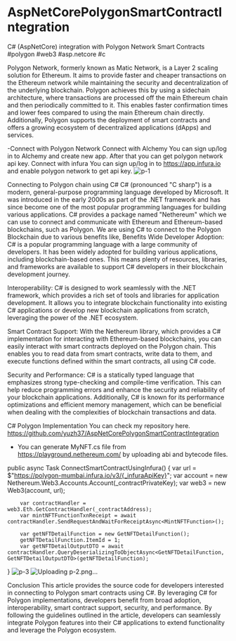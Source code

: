 # AspNetCorePolygonSmartContractIntegration

C# (AspNetCore) integration with Polygon Network Smart Contracts
#polygon #web3 #asp.netcore #c

Polygon Network, formerly known as Matic Network, is a Layer 2 scaling solution for Ethereum. It aims to provide faster and cheaper transactions on the Ethereum network while maintaining the security and decentralization of the underlying blockchain. Polygon achieves this by using a sidechain architecture, where transactions are processed off the main Ethereum chain and then periodically committed to it. This enables faster confirmation times and lower fees compared to using the main Ethereum chain directly. Additionally, Polygon supports the deployment of smart contracts and offers a growing ecosystem of decentralized applications (dApps) and services.

-Connect with Polygon Network
 Connect with Alchemy
 You can sign up/log in to Alchemy and create new app. After that you can get polygon network api key.
 Connect with infura
 You can sign up/log in to https://app.infura.io and enable polygon network to get api key.
![p-1](https://github.com/yuzh37/AspNetCorePolygonSmartContractIntegration/assets/103303397/bb807f53-a686-4ded-960f-647c01e08558)

 Connecting to Polygon chain using C#
 C# (pronounced "C sharp") is a modern, general-purpose programming language developed by Microsoft. It was introduced in the early 2000s as part of the .NET framework and has since become one of the most popular programming languages for building various applications. C# provides a package named "Nethereum" which we can use to connect and communicate with Ethereum and Ethereum-based blockchains, such as Polygon. We are using C# to connect to the Polygon Blockchain due to various benefits like, 
 Benefits
 Wide Developer Adoption: C# is a popular programming language with a large community of developers. It has been widely adopted for building various applications, including blockchain-based ones. This means plenty of resources, libraries, and frameworks are available to support C# developers in their blockchain development journey.

 Interoperability: C# is designed to work seamlessly with the .NET framework, which provides a rich set of tools and libraries for application development. It allows you to integrate blockchain functionality into existing C# applications or develop new blockchain applications from scratch, leveraging the power of the .NET ecosystem.

 Smart Contract Support: With the Nethereum library, which provides a C# implementation for interacting with Ethereum-based blockchains, you can easily interact with smart contracts deployed on the Polygon chain. This enables you to read data from smart contracts, write data to them, and execute functions defined within the smart contracts, all using C# code.

 Security and Performance:  C# is a statically typed language that emphasizes strong type-checking and compile-time verification. This can help reduce programming errors and enhance the security and reliability of your blockchain applications. Additionally, C# is known for its performance optimizations and efficient memory management, which can be beneficial when dealing with the complexities of blockchain transactions and data.

 C# Polygon Implementation
 You can check my repository here.
 https://github.com/yuzh37/AspNetCorePolygonSmartContractIntegration
 * You can generate MyNFT.cs file from https://playground.nethereum.com/ by uploading abi and bytecode files.

  public async Task ConnectSmartContractUsingInfura()
  {
	    var url = $"https://polygon-mumbai.infura.io/v3/{_infuraApiKey}";
	    var account = new Nethereum.Web3.Accounts.Account(_contractPrivateKey);
	    var web3 = new Web3(account, url);

	    var contractHandler = web3.Eth.GetContractHandler(_contractAddress);
	    var mintNFTFunctionTxnReceipt = await contractHandler.SendRequestAndWaitForReceiptAsync<MintNFTFunction>();

	    var getNFTDetailFunction = new GetNFTDetailFunction();
	    getNFTDetailFunction.ItemId = 1;
	    var getNFTDetailOutputDTO = await contractHandler.QueryDeserializingToObjectAsync<GetNFTDetailFunction, GetNFTDetailOutputDTO>(getNFTDetailFunction);
  }
![p-3](https://github.com/yuzh37/AspNetCorePolygonSmartContractIntegration/assets/103303397/2a530fbf-0426-422a-af74-007b442889e3)
![Uploading p-2.png…]()

  Conclusion
  This article provides the source code for developers interested in connecting to Polygon smart contracts using C#. By leveraging C# for Polygon implementations, developers benefit from broad adoption, interoperability, smart contract support, security, and performance. By following the guidelines outlined in the article, developers can seamlessly integrate Polygon features into their C# applications to extend functionality and leverage the Polygon ecosystem.
